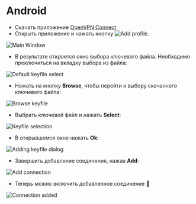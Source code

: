 # Android

- Скачать приложение [OpenVPN Connect](https://play.google.com/store/apps/details?id=net.openvpn.openvpn&hl=en)
- Открыть приложение и нажать кнопку ![Add profile](https://github.com/Iverlein/IvDocs/blob/main/Unsorted/Pictures/Screenshot_20230312-212902549_cr.png).
  
![Main Window](https://github.com/Iverlein/IvDocs/blob/main/Unsorted/Pictures/Screenshot_20230312-212902549.png)

- В результате откроется окно выбора ключевого файла. Необходимо преключиться на вкладку выбора из файла:
  
![Default keyfile select](https://github.com/Iverlein/IvDocs/blob/main/Unsorted/Pictures/Screenshot_20230312-212911062.png)
  
- Нажать на кнопку **Browse**, чтобы перейти к выбору скачанного ключевого файла:

![Browse keyfile](https://github.com/Iverlein/IvDocs/blob/main/Unsorted/Pictures/Screenshot_20230312-212918603.png)

- Выбрать ключевой файл и нажать **Select**:
  
![Keyfile selection](https://github.com/Iverlein/IvDocs/blob/main/Unsorted/Pictures/Screenshot_20230312-213024797.png)

- В открывшемся окне нажать **Ok**:

![Adding keyfile dialog](https://github.com/Iverlein/IvDocs/blob/main/Unsorted/Pictures/Screenshot_20230312-213030322.png)

- Завершить добавление соединения, нажав **Add**:
  
![Add connection](https://github.com/Iverlein/IvDocs/blob/main/Unsorted/Pictures/Screenshot_20230312-213040201.png)

- Теперь можно включить добавленное соединение 🎉
  
![Connection added](https://github.com/Iverlein/IvDocs/blob/main/Unsorted/Pictures/Screenshot_20230312-213047097.png)
